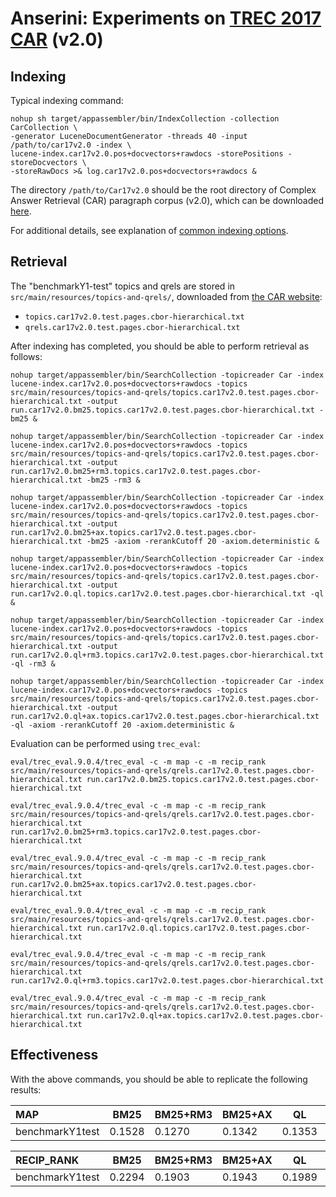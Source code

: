 # Anserini: Experiments on [TREC 2017 CAR](http://trec-car.cs.unh.edu/) (v2.0)

## Indexing

Typical indexing command:

```
nohup sh target/appassembler/bin/IndexCollection -collection CarCollection \
-generator LuceneDocumentGenerator -threads 40 -input /path/to/car17v2.0 -index \
lucene-index.car17v2.0.pos+docvectors+rawdocs -storePositions -storeDocvectors \
-storeRawDocs >& log.car17v2.0.pos+docvectors+rawdocs &
```

The directory `/path/to/Car17v2.0` should be the root directory of Complex Answer Retrieval (CAR) paragraph corpus (v2.0), which can be downloaded [here](http://trec-car.cs.unh.edu/datareleases/).

For additional details, see explanation of [common indexing options](common-indexing-options.md).

## Retrieval

The "benchmarkY1-test" topics and qrels are stored in `src/main/resources/topics-and-qrels/`, downloaded from [the CAR website](http://trec-car.cs.unh.edu/datareleases/):

+ `topics.car17v2.0.test.pages.cbor-hierarchical.txt`
+ `qrels.car17v2.0.test.pages.cbor-hierarchical.txt`


After indexing has completed, you should be able to perform retrieval as follows:

```
nohup target/appassembler/bin/SearchCollection -topicreader Car -index lucene-index.car17v2.0.pos+docvectors+rawdocs -topics src/main/resources/topics-and-qrels/topics.car17v2.0.test.pages.cbor-hierarchical.txt -output run.car17v2.0.bm25.topics.car17v2.0.test.pages.cbor-hierarchical.txt -bm25 &

nohup target/appassembler/bin/SearchCollection -topicreader Car -index lucene-index.car17v2.0.pos+docvectors+rawdocs -topics src/main/resources/topics-and-qrels/topics.car17v2.0.test.pages.cbor-hierarchical.txt -output run.car17v2.0.bm25+rm3.topics.car17v2.0.test.pages.cbor-hierarchical.txt -bm25 -rm3 &

nohup target/appassembler/bin/SearchCollection -topicreader Car -index lucene-index.car17v2.0.pos+docvectors+rawdocs -topics src/main/resources/topics-and-qrels/topics.car17v2.0.test.pages.cbor-hierarchical.txt -output run.car17v2.0.bm25+ax.topics.car17v2.0.test.pages.cbor-hierarchical.txt -bm25 -axiom -rerankCutoff 20 -axiom.deterministic &

nohup target/appassembler/bin/SearchCollection -topicreader Car -index lucene-index.car17v2.0.pos+docvectors+rawdocs -topics src/main/resources/topics-and-qrels/topics.car17v2.0.test.pages.cbor-hierarchical.txt -output run.car17v2.0.ql.topics.car17v2.0.test.pages.cbor-hierarchical.txt -ql &

nohup target/appassembler/bin/SearchCollection -topicreader Car -index lucene-index.car17v2.0.pos+docvectors+rawdocs -topics src/main/resources/topics-and-qrels/topics.car17v2.0.test.pages.cbor-hierarchical.txt -output run.car17v2.0.ql+rm3.topics.car17v2.0.test.pages.cbor-hierarchical.txt -ql -rm3 &

nohup target/appassembler/bin/SearchCollection -topicreader Car -index lucene-index.car17v2.0.pos+docvectors+rawdocs -topics src/main/resources/topics-and-qrels/topics.car17v2.0.test.pages.cbor-hierarchical.txt -output run.car17v2.0.ql+ax.topics.car17v2.0.test.pages.cbor-hierarchical.txt -ql -axiom -rerankCutoff 20 -axiom.deterministic &

```

Evaluation can be performed using `trec_eval`:

```
eval/trec_eval.9.0.4/trec_eval -c -m map -c -m recip_rank src/main/resources/topics-and-qrels/qrels.car17v2.0.test.pages.cbor-hierarchical.txt run.car17v2.0.bm25.topics.car17v2.0.test.pages.cbor-hierarchical.txt

eval/trec_eval.9.0.4/trec_eval -c -m map -c -m recip_rank src/main/resources/topics-and-qrels/qrels.car17v2.0.test.pages.cbor-hierarchical.txt run.car17v2.0.bm25+rm3.topics.car17v2.0.test.pages.cbor-hierarchical.txt

eval/trec_eval.9.0.4/trec_eval -c -m map -c -m recip_rank src/main/resources/topics-and-qrels/qrels.car17v2.0.test.pages.cbor-hierarchical.txt run.car17v2.0.bm25+ax.topics.car17v2.0.test.pages.cbor-hierarchical.txt

eval/trec_eval.9.0.4/trec_eval -c -m map -c -m recip_rank src/main/resources/topics-and-qrels/qrels.car17v2.0.test.pages.cbor-hierarchical.txt run.car17v2.0.ql.topics.car17v2.0.test.pages.cbor-hierarchical.txt

eval/trec_eval.9.0.4/trec_eval -c -m map -c -m recip_rank src/main/resources/topics-and-qrels/qrels.car17v2.0.test.pages.cbor-hierarchical.txt run.car17v2.0.ql+rm3.topics.car17v2.0.test.pages.cbor-hierarchical.txt

eval/trec_eval.9.0.4/trec_eval -c -m map -c -m recip_rank src/main/resources/topics-and-qrels/qrels.car17v2.0.test.pages.cbor-hierarchical.txt run.car17v2.0.ql+ax.topics.car17v2.0.test.pages.cbor-hierarchical.txt

```

## Effectiveness

With the above commands, you should be able to replicate the following results:

MAP                                     | BM25      | BM25+RM3  | BM25+AX   | QL        | QL+RM3    | QL+AX     |
:---------------------------------------|-----------|-----------|-----------|-----------|-----------|-----------|
benchmarkY1test                         | 0.1528    | 0.1270    | 0.1342    | 0.1353    | 0.1065    | 0.1054    |


RECIP_RANK                              | BM25      | BM25+RM3  | BM25+AX   | QL        | QL+RM3    | QL+AX     |
:---------------------------------------|-----------|-----------|-----------|-----------|-----------|-----------|
benchmarkY1test                         | 0.2294    | 0.1903    | 0.1943    | 0.1989    | 0.1577    | 0.1554    |


